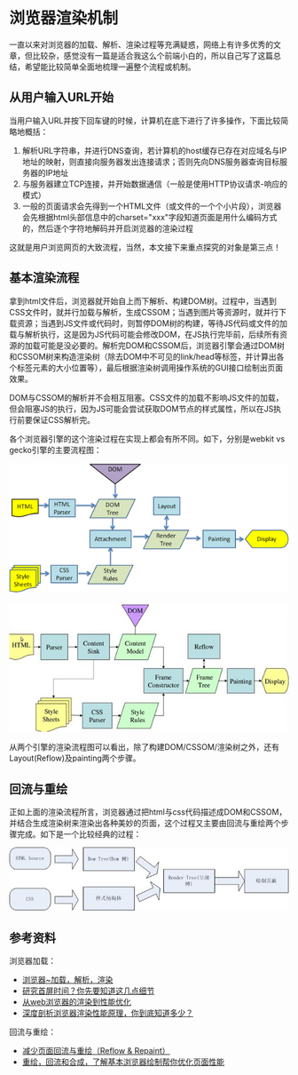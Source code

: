 # 浏览器渲染机制

一直以来对浏览器的加载、解析、渲染过程等充满疑惑，网络上有许多优秀的文章，但比较杂，感觉没有一篇是适合我这么个前端小白的，所以自己写了这篇总结，希望能比较简单全面地梳理一遍整个流程或机制。

## 从用户输入URL开始

当用户输入URL并按下回车键的时候，计算机在底下进行了许多操作，下面比较简略地概括：

1. 解析URL字符串，并进行DNS查询，若计算机的host缓存已存在对应域名与IP地址的映射，则直接向服务器发出连接请求；否则先向DNS服务器查询目标服务器的IP地址
2. 与服务器建立TCP连接，并开始数据通信（一般是使用HTTP协议请求-响应的模式）
3. 一般的页面请求会先得到一个HTML文件（或文件的一个个小片段），浏览器会先根据html头部信息中的charset="xxx"字段知道页面是用什么编码方式的，然后逐个字符地解码并开启浏览器的渲染过程

这就是用户浏览网页的大致流程，当然，本文接下来重点探究的对象是第三点！

## 基本渲染流程

拿到html文件后，浏览器就开始自上而下解析、构建DOM树。过程中，当遇到CSS文件时，就并行加载与解析，生成CSSOM；当遇到图片等资源时，就并行下载资源；当遇到JS文件或代码时，则暂停DOM树的构建，等待JS代码或文件的加载与解析执行，这是因为JS代码可能会修改DOM，在JS执行完毕前，后续所有资源的加载可能是没必要的。解析完DOM和CSSOM后，浏览器引擎会通过DOM树和CSSOM树来构造渲染树（除去DOM中不可见的link/head等标签，并计算出各个标签元素的大小位置等），最后根据渲染树调用操作系统的GUI接口绘制出页面效果。

DOM与CSSOM的解析并不会相互阻塞。CSS文件的加载不影响JS文件的加载，但会阻塞JS的执行，因为JS可能会尝试获取DOM节点的样式属性，所以在JS执行前要保证CSS解析完。

各个浏览器引擎的这个渲染过程在实现上都会有所不同。如下，分别是webkit vs gecko引擎的主要流程图：

![webkit rendering](./assets/webkit-rendering.png)

![gecko rendering](./assets/gecko-rendering.png)

从两个引擎的渲染流程图可以看出，除了构建DOM/CSSOM/渲染树之外，还有Layout(Reflow)及painting两个步骤。

## 回流与重绘

正如上面的渲染流程所言，浏览器通过把html与css代码描述成DOM和CSSOM，并结合生成渲染树来渲染出各种美妙的页面，这个过程又主要由回流与重绘两个步骤完成。如下是一个比较经典的过程：

![reflow_repaint](./assets/reflow-repaint.jpg)




## 参考资料

浏览器加载：

- [浏览器~加载，解析，渲染](http://www.jianshu.com/p/e141d1543143)
- [研究首屏时间？你先要知道这几点细节](http://www.alloyteam.com/2016/01/points-about-resource-loading/)
- [从web浏览器的渲染到性能优化](http://blog.csdn.net/allenliu6/article/details/76609929)
- [深度剖析浏览器渲染性能原理，你到底知道多少？](http://www.jianshu.com/p/a32b890c29b1)

回流与重绘：

- [减少页面回流与重绘（Reflow & Repaint）](http://harttle.com/2015/08/11/reflow-repaint.html)
- [重绘，回流和合成，了解基本浏览器绘制帮你优化页面性能](https://zhuanlan.zhihu.com/p/23428399)